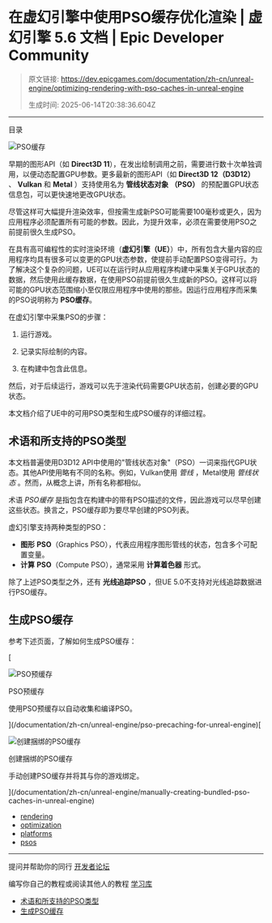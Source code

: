 # 在虚幻引擎中使用PSO缓存优化渲染 | 虚幻引擎 5.6 文档 | Epic Developer Community

> 原文链接: https://dev.epicgames.com/documentation/zh-cn/unreal-engine/optimizing-rendering-with-pso-caches-in-unreal-engine
> 
> 生成时间: 2025-06-14T20:38:36.604Z

---

目录

![PSO缓存](https://dev.epicgames.com/community/api/documentation/image/549b4afd-ff4a-46c9-b3a3-1c0bf6a403c4?resizing_type=fill&width=1920&height=335)

早期的图形API（如 **Direct3D 11**），在发出绘制调用之前，需要进行数十次单独调用，以便动态配置GPU参数。更多最新的图形API（如 **Direct3D 12（D3D12）** 、 **Vulkan** 和 **Metal** ）支持使用名为 **管线状态对象** **（PSO）** 的预配置GPU状态信息包，可以更快速地更改GPU状态。

尽管这样可大幅提升渲染效率，但按需生成新PSO可能需要100毫秒或更久，因为应用程序必须配置所有可能的参数。因此，为提升效率，必须在需要使用PSO之前提前很久生成PSO。

在具有高可编程性的实时渲染环境（**虚幻引擎（UE）**）中，所有包含大量内容的应用程序均具有很多可以变更的GPU状态参数，使提前手动配置PSO变得可行。为了解决这个复杂的问题，UE可以在运行时从应用程序构建中采集关于GPU状态的数据，然后使用此缓存数据，在使用PSO前提前很久生成新的PSO。这样可以将可能的GPU状态范围缩小至仅限应用程序中使用的那些。因运行应用程序而采集的PSO说明称为 **PSO缓存**。

在虚幻引擎中采集PSO的步骤：

1.  运行游戏。
    
2.  记录实际绘制的内容。
    
3.  在构建中包含此信息。
    

然后，对于后续运行，游戏可以先于渲染代码需要GPU状态前，创建必要的GPU状态。

本文档介绍了UE中的可用PSO类型和生成PSO缓存的详细过程。

## 术语和所支持的PSO类型

本文档普遍使用D3D12 API中使用的"管线状态对象"（PSO）一词来指代GPU状态。其他API使用略有不同的名称。例如，Vulkan使用 *管线* ，Metal使用 *管线状态* 。然而，从概念上讲，所有名称都相似。

术语 *PSO缓存* 是指包含在构建中的带有PSO描述的文件，因此游戏可以尽早创建这些状态。换言之，PSO缓存即为要尽早创建的PSO列表。

虚幻引擎支持两种类型的PSO：

-   **图形** **PSO**（Graphics PSO），代表应用程序图形管线的状态，包含多个可配置变量。
-   **计算** **PSO**（Compute PSO），通常采用 **计算着色器** 形式。

除了上述PSO类型之外，还有 **光线追踪PSO** ，但UE 5.0不支持对光线追踪数据进行PSO缓存。

## 生成PSO缓存

参考下述页面，了解如何生成PSO缓存：

[

![PSO预缓存](https://d1iv7db44yhgxn.cloudfront.net/documentation/images/b9884dc1-ce48-4328-8f86-e23836217c4d/placeholder_topic.png)

PSO预缓存

使用PSO预缓存以自动收集和编译PSO。





](/documentation/zh-cn/unreal-engine/pso-precaching-for-unreal-engine)[

![创建捆绑的PSO缓存](https://d1iv7db44yhgxn.cloudfront.net/documentation/images/c9dda195-d36e-4be6-8d0c-6ef2accd26f5/placeholder_topic.png)

创建捆绑的PSO缓存

手动创建PSO缓存并将其与你的游戏绑定。





](/documentation/zh-cn/unreal-engine/manually-creating-bundled-pso-caches-in-unreal-engine)

-   [rendering](https://dev.epicgames.com/community/search?query=rendering)
-   [optimization](https://dev.epicgames.com/community/search?query=optimization)
-   [platforms](https://dev.epicgames.com/community/search?query=platforms)
-   [psos](https://dev.epicgames.com/community/search?query=psos)

* * *

提问并帮助你的同行 [开发者论坛](https://forums.unrealengine.com/categories?tag=unreal-engine)

编写你自己的教程或阅读其他人的教程 [学习库](https://dev.epicgames.com/community/unreal-engine/learning)

-   [术语和所支持的PSO类型](/documentation/zh-cn/unreal-engine/optimizing-rendering-with-pso-caches-in-unreal-engine#%E6%9C%AF%E8%AF%AD%E5%92%8C%E6%89%80%E6%94%AF%E6%8C%81%E7%9A%84pso%E7%B1%BB%E5%9E%8B)
-   [生成PSO缓存](/documentation/zh-cn/unreal-engine/optimizing-rendering-with-pso-caches-in-unreal-engine#%E7%94%9F%E6%88%90pso%E7%BC%93%E5%AD%98)